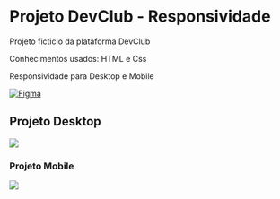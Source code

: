 
<h1>Projeto DevClub - Responsividade</h1>
<p>Projeto ficticio da plataforma DevClub</p>
<p>Conhecimentos usados: HTML e Css</p>
<p>Responsividade para Desktop e Mobile </p>

[![Figma](https://img.icons8.com/color/22/000000/figma.png)](https://www.figma.com/design/LzA0ntQdfERw4z41hxvLSs/13.-(Positive)-Congratulation-You-get-40-point-for-your-ride?node-id=0-1&p=f&t=ArwvPHBGcmNm5bIQ-0)

<h2>Projeto Desktop</h2>
<img src="https://github.com/danielcoosta1/desafio-responsividade/blob/main/assets/img/desktop.PNG?raw=true">

<h3>Projeto Mobile</h3>
<img src="https://github.com/danielcoosta1/desafio-responsividade/blob/main/assets/img/mobile.PNG?raw=true">